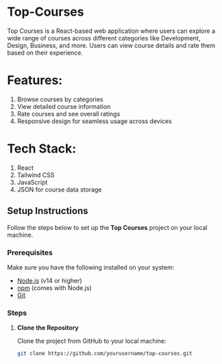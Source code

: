 # Top-Courses
Top Courses is a React-based web application where users can explore a wide range of courses across different categories like Development, Design, Business, and more. Users can view course details and rate them based on their experience.
# Features:
1) Browse courses by categories 
2) View detailed course information 
3) Rate courses and see overall ratings 
4) Responsive design for seamless usage across devices
# Tech Stack:
1) React
2) Tailwind CSS
3) JavaScript
4) JSON for course data storage
## Setup Instructions

Follow the steps below to set up the **Top Courses** project on your local machine.

### Prerequisites
Make sure you have the following installed on your system:
- [Node.js](https://nodejs.org/) (v14 or higher)
- [npm](https://www.npmjs.com/) (comes with Node.js)
- [Git](https://git-scm.com/)

### Steps

1. **Clone the Repository**

   Clone the project from GitHub to your local machine:
   ```bash
   git clone https://github.com/yourusername/top-courses.git
